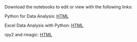 Download the notebooks to edit or view with the following links:

Python for Data Analysis:       <a href="http://nbviewer.ipython.org/github/aschleg/IPython_Notebooks/blob/master/Python-Excel%20Data%20Analysis.ipynb">HTML</a>

Excel Data Analysis with Python:      <a href="http://nbviewer.ipython.org/github/aschleg/IPython_Notebooks/blob/master/Python-Excel%20Data%20Analysis.ipynb">HTML</a>

rpy2 and rmagic:      <a href="https://github.com/aschleg/IPython_Notebooks/blob/master/Working%20with%20rpy2%20and%20rmagic.ipynb">HTML</a>
